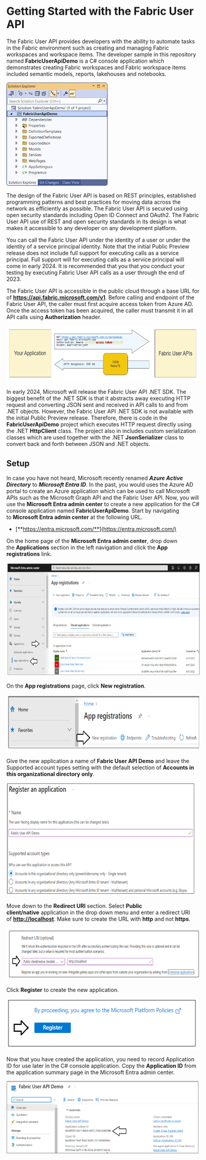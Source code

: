 # Getting Started with the Fabric User API

The Fabric User API provides developers with the ability to automate
tasks in the Fabric environment such as creating and managing Fabric
workspaces and workspace items. The developer sample in this repository
named **FabricUserApiDemo** is a C# console application which
demonstrates creating Fabric workspaces and Fabric workspace items
included semantic models, reports, lakehouses and notebooks.

<img src="./images/GettingStarted/media/image1.png"
style="width:2.75168in;height:2.79821in"
alt="A screenshot of a computer Description automatically generated" />

The design of the Fabric User API is based on REST principles,
established programming patterns and best practices for moving data
across the network as efficiently as possible. The Fabric User API is
secured using open security standards including Open ID Connect and
OAuth2. The Fabric User API use of REST and open security standards in
its design is what makes it accessible to any developer on any
development platform.

You can call the Fabric User API under the identity of a user or under
the identity of a service principal identity. Note that the initial
Public Preview release does not include full support for executing calls
as a service principal. Full support will for executing calls as a
service principal will come in early 2024. It is recommended that you
that you conduct your testing by executing Fabric User API calls as a
user through the end of 2023.

The Fabric User API is accessible in the public cloud through a base URL
for of **https://api.fabric.microsoft.com/v1**. Before calling and
endpoint of the Fabric User API, the caller must first acquire access
token from Azure AD. Once the access token has been acquired, the caller
must transmit it in all API calls using **Authorization** header.

<img src="./images/GettingStarted/media/image2.png"
style="width:6.75096in;height:1.53709in"
alt="A yellow rectangular box with black text Description automatically generated" />

In early 2024, Microsoft will release the Fabric User API .NET SDK. The
biggest benefit of the .NET SDK is that it abstracts away executing HTTP
request and converting JSON sent and received in API calls to and from
.NET objects. However, the Fabric User API .NET SDK is not available
with the initial Public Preview release. Therefore, there is code in the
**FabricUserApiDemo** project which executes HTTP request directly using
the .NET **HttpClient** class. The project also in includes custom
serialization classes which are used together with the .NET
**JsonSerializer** class to convert back and forth between JSON and .NET
objects.

## Setup

In case you have not heard, Microsoft recently renamed ***Azure Active
Directory*** to ***Microsoft Entra ID***. In the past, you would uses
the Azure AD portal to create an Azure application which can be used to
call Microsoft APIs such as the Microsoft Graph API and the Fabric User
API. Now, you will use the **Microsoft Entra admin center** to create a
new application for the C# console application named
**FabricUserApiDemo**. Start by navigating to **Microsoft Entra admin
center** at the following URL.

- [**https://entra.microsoft.com/**](https://entra.microsoft.com/)

On the home page of the **Microsoft Entra admin center**, drop down
the **Applications** section in the left navigation and click the **App
registrations** link.

<img src="./images/GettingStarted/media/image3.png"
style="width:7.5in;height:3.08472in"
alt="A screenshot of a computer Description automatically generated" />

On the **App registrations** page, click **New registration**.

<img src="./images/GettingStarted/media/image4.png"
style="width:7.5in;height:1.54375in"
alt="A screenshot of a computer Description automatically generated" />

Give the new application a name of **Fabric User API Demo** and leave
the Supported account types setting with the default selection
of **Accounts in this organizational directory only**.

<img src="./images/GettingStarted/media/image5.png"
style="width:7.26806in;height:3.07639in" />

Move down to the **Redirect URI** section. Select **Public
client/native** application in the drop down menu and enter a redirect
URI of [**http://localhost**](http://localhost/). Make sure to create
the URL with **http** and not **https**.

<img src="./images/GettingStarted/media/image6.png"
style="width:7.5in;height:1.43472in"
alt="A screenshot of a computer Description automatically generated" />

Click **Register** to create the new application.

<img src="./images/GettingStarted/media/image7.png"
style="width:5.53125in;height:1.3875in"
alt="A white rectangular object with blue text Description automatically generated" />

Now that you have created the application, you need to record
Application ID for use later in the C# console application. Copy
the **Application ID** from the application summary page in the
Microsoft Entra admin center.

<img src="./images/GettingStarted/media/image8.png"
style="width:6.10526in;height:1.96115in" />
